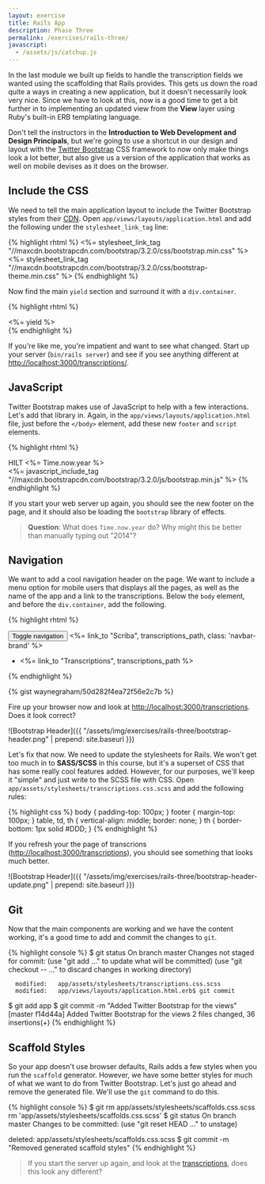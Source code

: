```yaml
---
layout: exercise
title: Rails App
description: Phase Three
permalink: /exercises/rails-three/
javascript:
  - /assets/js/catchup.js
---
```


In the last module we built up fields to handle the transcription fields
we wanted using the scaffolding that Rails provides. This gets us down
the road quite a ways in creating a new application, but it doesn't
necessarily look very nice. Since we have to look at this, now is a good
time to get a bit further in to implementing an updated view from the
**View** layer using Ruby's built-in ERB templating language.

Don't tell the instructors in the **Introduction to Web Development and
Design Principals**, but we're going to use a shortcut in our design and
layout with the [Twitter Bootstrap](http://getbootstrap.com/) CSS
framework to now only make things look a lot better, but also give us a
version of the application that works as well on mobile devises as it
does on the browser.

## Include the CSS

We need to tell the main application layout to include the Twitter
Bootstrap styles from their [CDN](http://en.wikipedia.org/wiki/Content_delivery_network).
Open `app/views/layouts/application.html` and add the following under
the `stylesheet_link_tag` line:

{% highlight rhtml %}
<%= stylesheet_link_tag "//maxcdn.bootstrapcdn.com/bootstrap/3.2.0/css/bootstrap.min.css" %>
<%= stylesheet_link_tag "//maxcdn.bootstrapcdn.com/bootstrap/3.2.0/css/bootstrap-theme.min.css" %>
{% endhighlight %}

Now find the main `yield` section and surround it with a
`div.container`.

{% highlight rhtml %}
<div class="container">
  <%= yield %>
</div>
{% endhighlight %}

If you're like me, you're impatient and want to see what changed. Start
up your server (`bin/rails server`) and see if you see anything different at
[http://localhost:3000/transcriptions/][t].

## JavaScript

Twitter Bootstrap makes use of JavaScript to help with a few
interactions. Let's add that library in. Again, in the
`app/views/layouts/application.html` file, just before the `</body>`
element, add these new `footer` and `script` elements.

{% highlight rhtml %}
<footer>
  <div class="container">
    HILT <%= Time.now.year %>
  </div>
</footer>
<%= javascript_include_tag "//maxcdn.bootstrapcdn.com/bootstrap/3.2.0/js/bootstrap.min.js" %>
{% endhighlight %}

If you start your web server up again, you should see the new footer on
the page, and it should also be loading the `bootstrap` library of
effects.

> **Question**: What does `Time.now.year` do? Why might this be better than manually typing out "2014"?

## Navigation

We want to add a cool navigation header on the page. We want to include
a menu option for mobile users that displays all the pages, as well as
the name of the app and a link to the transcriptions. Below the `body`
element, and before the `div.container`, add the following.

{% highlight rhtml %}
<nav class="navbar navbar-default navbar-fixed-top" role="navigation">
  <div class="container">
    <div class="navbar-header">
      <button type="button" class="navbar-toggle" data-toggle="collapse" data-target=".navbar-collapse">
        <span class="sr-only">Toggle navigation</span>
        <span class="icon-bar"></span>
        <span class="icon-bar"></span>
        <span class="icon-bar"></span>
      </button>
      <%= link_to "Scriba", transcriptions_path, class: 'navbar-brand' %>
    </div>
    <div class="collapse navbar-collapse">
      <ul class="nav navbar-nav">
        <li class="active">
          <%= link_to "Transcriptions", transcriptions_path %>
        </li>
      </ul>
    </div>
  </div>
</nav>
{% endhighlight %}

{% gist waynegraham/50d282f4ea72f56e2c7b %}

Fire up your browser now and look at [http://localhost:3000/transcriptions][t].
Does it look correct?

![Bootstrap Header]({{ "/assets/img/exercises/rails-three/bootstrap-header.png" | prepend: site.baseurl }})

Let's fix that now. We need to update the stylesheets for Rails. We
won't get too much in to **SASS/SCSS** in this course, but it's a
superset of CSS that has some really cool features added. However, for
our purposes, we'll keep it "simple" and just write to the SCSS file
with CSS. Open `app/assets/stylesheets/transcriptions.css.scss` and add
the following rules:

{% highlight css %}
body { padding-top: 100px; }
footer { margin-top: 100px; }
table, td, th { vertical-align: middle; border: none; }
th { border-bottom: 1px solid #DDD; }
{% endhighlight %}

If you refresh your the page of transcrions ([http://localhost:3000/transcriptions][t]),
you should see something that looks much better.

![Bootstrap Header]({{ "/assets/img/exercises/rails-three/bootstrap-header-update.png" | prepend: site.baseurl }})

## Git

Now that the main components are working and we have the content
working, it's a good time to add and commit the changes to `git`.

{% highlight console %}
$ git status
On branch master
Changes not staged for commit:
  (use "git add <file>..." to update what will be committed)
  (use "git checkout -- <file>..." to discard changes in working directory)

      modified:   app/assets/stylesheets/transcriptions.css.scss
      modified:   app/views/layouts/application.html.erb$ git commit
$ git add app
$ git commit -m "Added Twitter Bootstrap for the views"
[master f14d44a] Added Twitter Bootstrap for the views
 2 files changed, 36 insertions(+)
{% endhighlight %}

## Scaffold Styles

So your app doesn't use browser defaults, Rails adds a few styles when you run
the `scaffold` generator. However, we have some better styles for much of what
we want to do from Twitter Bootstrap. Let's just go ahead and remove the
generated file. We'll use the `git` command to do this.

{% highlight console %}
$ git rm app/assets/stylesheets/scaffolds.css.scss
rm 'app/assets/stylesheets/scaffolds.css.scss'
$ git status
On branch master
Changes to be committed:
  (use "git reset HEAD <file>..." to unstage)

  deleted:    app/assets/stylesheets/scaffolds.css.scss
$ git commit -m "Removed generated scaffold styles"
{% endhighlight %}

> If you start the server up again, and look at the [transcriptions][t], does this look any different?

[t]: http://localhost:3000/transcriptions
